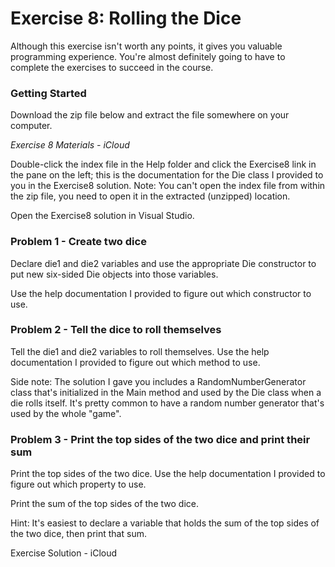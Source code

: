 # Exercise 8: Rolling the Dice
Although this exercise isn't worth any points, it gives you valuable programming experience. You're almost definitely going to have to complete the exercises to succeed in the course.

### Getting Started

Download the zip file below and extract the file somewhere on your computer.

*Exercise 8 Materials - iCloud*

Double-click the index file in the Help folder and click the Exercise8 link in the pane on the left; this is the documentation for the Die class I provided to you in the Exercise8 solution. Note: You can't open the index file from within the zip file, you need to open it in the extracted (unzipped) location.

Open the Exercise8 solution in Visual Studio.

### Problem 1 - Create two dice

Declare die1 and die2 variables and use the appropriate Die constructor to put new six-sided Die objects into those variables.

Use the help documentation I provided to figure out which constructor to use.

### Problem 2 - Tell the dice to roll themselves

Tell the die1 and die2 variables to roll themselves. Use the help documentation I provided to figure out which method to use.

Side note: The solution I gave you includes a RandomNumberGenerator class that's initialized in the Main method and used by the Die class when a die rolls itself. It's pretty common to have a random number generator that's used by the whole "game".

### Problem 3 - Print the top sides of the two dice and print their sum

Print the top sides of the two dice. Use the help documentation I provided to figure out which property to use.

Print the sum of the top sides of the two dice.

Hint: It's easiest to declare a variable that holds the sum of the top sides of the two dice, then print that sum.

Exercise Solution - iCloud
